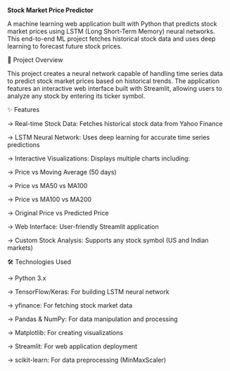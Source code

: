 **Stock Market Price Predictor**

 A machine learning web application built with Python that predicts stock market prices using LSTM (Long Short-Term Memory) neural networks. This end-to-end ML project fetches historical stock data and uses deep learning to forecast future stock prices.

🎯 Project Overview


 This project creates a neural network capable of handling time series data to predict stock market prices based on historical trends. The application features an interactive web interface built with Streamlit, allowing users to analyze any stock by entering its ticker symbol.

✨ Features


-> Real-time Stock Data: Fetches historical stock data from Yahoo Finance

-> LSTM Neural Network: Uses deep learning for accurate time series predictions

-> Interactive Visualizations: Displays multiple charts including:

-> Price vs Moving Average (50 days)

-> Price vs MA50 vs MA100

-> Price vs MA100 vs MA200

-> Original Price vs Predicted Price

-> Web Interface: User-friendly Streamlit application

-> Custom Stock Analysis: Supports any stock symbol (US and Indian markets)

🛠️ Technologies Used


-> Python 3.x

-> TensorFlow/Keras: For building LSTM neural network

-> yfinance: For fetching stock market data

-> Pandas & NumPy: For data manipulation and processing

-> Matplotlib: For creating visualizations

-> Streamlit: For web application deployment

-> scikit-learn: For data preprocessing (MinMaxScaler)

